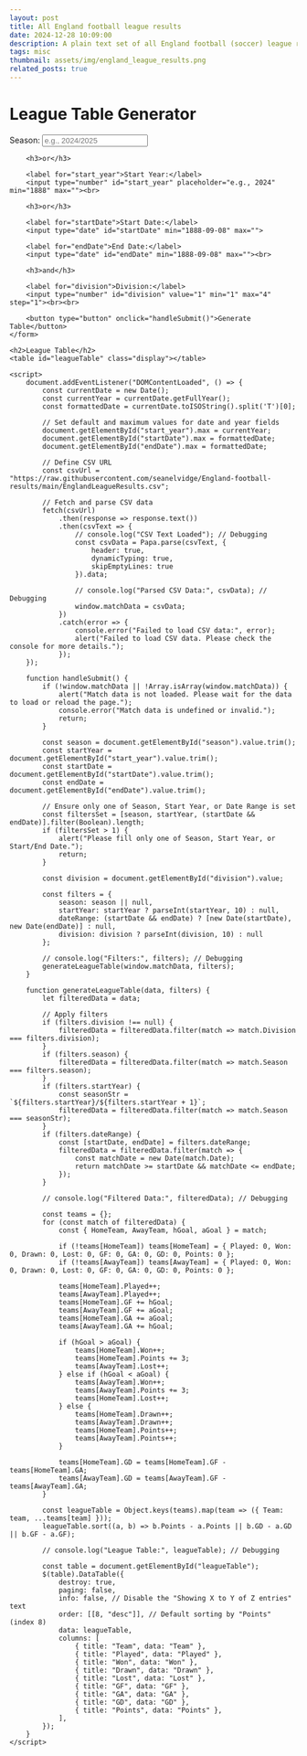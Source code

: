```yaml
---
layout: post
title: All England football league results
date: 2024-12-28 10:09:00
description: A plain text set of all England football (soccer) league results from 1888 to present.
tags: misc
thumbnail: assets/img/england_league_results.png
related_posts: true
---
```


<html lang="en">
<head>
    <meta charset="UTF-8">
    <meta name="viewport" content="width=device-width, initial-scale=1.0">
    <title>League Table Generator</title>
    <script src="https://cdnjs.cloudflare.com/ajax/libs/PapaParse/5.4.1/papaparse.min.js"></script>
    <script src="https://code.jquery.com/jquery-3.6.0.min.js"></script>
    <script src="https://cdn.datatables.net/1.13.4/js/jquery.dataTables.min.js"></script>
    <link rel="stylesheet" href="https://cdn.datatables.net/1.13.4/css/jquery.dataTables.min.css">
</head>
<body>
    <h1>League Table Generator</h1>
    <form id="leagueForm">
        <label for="season">Season:</label>
        <input type="text" id="season" placeholder="e.g., 2024/2025"><br>

        <h3>or</h3>

        <label for="start_year">Start Year:</label>
        <input type="number" id="start_year" placeholder="e.g., 2024" min="1888" max=""><br>

        <h3>or</h3>

        <label for="startDate">Start Date:</label>
        <input type="date" id="startDate" min="1888-09-08" max="">

        <label for="endDate">End Date:</label>
        <input type="date" id="endDate" min="1888-09-08" max=""><br>

        <h3>and</h3>

        <label for="division">Division:</label>
        <input type="number" id="division" value="1" min="1" max="4" step="1"><br><br>

        <button type="button" onclick="handleSubmit()">Generate Table</button>
    </form>

    <h2>League Table</h2>
    <table id="leagueTable" class="display"></table>

    <script>
        document.addEventListener("DOMContentLoaded", () => {
            const currentDate = new Date();
            const currentYear = currentDate.getFullYear();
            const formattedDate = currentDate.toISOString().split('T')[0];

            // Set default and maximum values for date and year fields
            document.getElementById("start_year").max = currentYear;
            document.getElementById("startDate").max = formattedDate;
            document.getElementById("endDate").max = formattedDate;

            // Define CSV URL
            const csvUrl = "https://raw.githubusercontent.com/seanelvidge/England-football-results/main/EnglandLeagueResults.csv";

            // Fetch and parse CSV data
            fetch(csvUrl)
                .then(response => response.text())
                .then(csvText => {
                    // console.log("CSV Text Loaded"); // Debugging
                    const csvData = Papa.parse(csvText, {
                        header: true,
                        dynamicTyping: true,
                        skipEmptyLines: true
                    }).data;

                    // console.log("Parsed CSV Data:", csvData); // Debugging
                    window.matchData = csvData;
                })
                .catch(error => {
                    console.error("Failed to load CSV data:", error);
                    alert("Failed to load CSV data. Please check the console for more details.");
                });
        });

        function handleSubmit() {
            if (!window.matchData || !Array.isArray(window.matchData)) {
                alert("Match data is not loaded. Please wait for the data to load or reload the page.");
                console.error("Match data is undefined or invalid.");
                return;
            }

            const season = document.getElementById("season").value.trim();
            const startYear = document.getElementById("start_year").value.trim();
            const startDate = document.getElementById("startDate").value.trim();
            const endDate = document.getElementById("endDate").value.trim();

            // Ensure only one of Season, Start Year, or Date Range is set
            const filtersSet = [season, startYear, (startDate && endDate)].filter(Boolean).length;
            if (filtersSet > 1) {
                alert("Please fill only one of Season, Start Year, or Start/End Date.");
                return;
            }

            const division = document.getElementById("division").value;

            const filters = {
                season: season || null,
                startYear: startYear ? parseInt(startYear, 10) : null,
                dateRange: (startDate && endDate) ? [new Date(startDate), new Date(endDate)] : null,
                division: division ? parseInt(division, 10) : null
            };

            // console.log("Filters:", filters); // Debugging
            generateLeagueTable(window.matchData, filters);
        }

        function generateLeagueTable(data, filters) {
            let filteredData = data;

            // Apply filters
            if (filters.division !== null) {
                filteredData = filteredData.filter(match => match.Division === filters.division);
            }
            if (filters.season) {
                filteredData = filteredData.filter(match => match.Season === filters.season);
            }
            if (filters.startYear) {
                const seasonStr = `${filters.startYear}/${filters.startYear + 1}`;
                filteredData = filteredData.filter(match => match.Season === seasonStr);
            }
            if (filters.dateRange) {
                const [startDate, endDate] = filters.dateRange;
                filteredData = filteredData.filter(match => {
                    const matchDate = new Date(match.Date);
                    return matchDate >= startDate && matchDate <= endDate;
                });
            }

            // console.log("Filtered Data:", filteredData); // Debugging

            const teams = {};
            for (const match of filteredData) {
                const { HomeTeam, AwayTeam, hGoal, aGoal } = match;

                if (!teams[HomeTeam]) teams[HomeTeam] = { Played: 0, Won: 0, Drawn: 0, Lost: 0, GF: 0, GA: 0, GD: 0, Points: 0 };
                if (!teams[AwayTeam]) teams[AwayTeam] = { Played: 0, Won: 0, Drawn: 0, Lost: 0, GF: 0, GA: 0, GD: 0, Points: 0 };

                teams[HomeTeam].Played++;
                teams[AwayTeam].Played++;
                teams[HomeTeam].GF += hGoal;
                teams[AwayTeam].GF += aGoal;
                teams[HomeTeam].GA += aGoal;
                teams[AwayTeam].GA += hGoal;

                if (hGoal > aGoal) {
                    teams[HomeTeam].Won++;
                    teams[HomeTeam].Points += 3;
                    teams[AwayTeam].Lost++;
                } else if (hGoal < aGoal) {
                    teams[AwayTeam].Won++;
                    teams[AwayTeam].Points += 3;
                    teams[HomeTeam].Lost++;
                } else {
                    teams[HomeTeam].Drawn++;
                    teams[AwayTeam].Drawn++;
                    teams[HomeTeam].Points++;
                    teams[AwayTeam].Points++;
                }

                teams[HomeTeam].GD = teams[HomeTeam].GF - teams[HomeTeam].GA;
                teams[AwayTeam].GD = teams[AwayTeam].GF - teams[AwayTeam].GA;
            }

            const leagueTable = Object.keys(teams).map(team => ({ Team: team, ...teams[team] }));
            leagueTable.sort((a, b) => b.Points - a.Points || b.GD - a.GD || b.GF - a.GF);

            // console.log("League Table:", leagueTable); // Debugging

            const table = document.getElementById("leagueTable");
            $(table).DataTable({
                destroy: true,
                paging: false,
				info: false, // Disable the "Showing X to Y of Z entries" text
                order: [[8, "desc"]], // Default sorting by "Points" (index 8)
                data: leagueTable,
                columns: [
                    { title: "Team", data: "Team" },
                    { title: "Played", data: "Played" },
                    { title: "Won", data: "Won" },
                    { title: "Drawn", data: "Drawn" },
                    { title: "Lost", data: "Lost" },
                    { title: "GF", data: "GF" },
                    { title: "GA", data: "GA" },
                    { title: "GD", data: "GD" },
                    { title: "Points", data: "Points" },
                ],
            });
        }
    </script>
    
</body>
</html>
